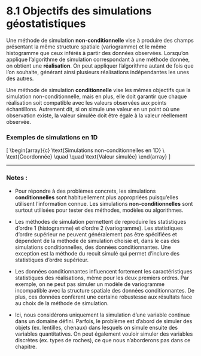 # 8.1 Objectifs des simulations géostatistiques

Une méthode de simulation **non-conditionnelle** vise à produire des champs présentant la même structure spatiale (variogramme) et le même histogramme que ceux inférés à partir des données observées. Lorsqu’on applique l’algorithme de simulation correspondant à une méthode donnée, on obtient une **réalisation**. On peut appliquer l’algorithme autant de fois que l’on souhaite, générant ainsi plusieurs réalisations indépendantes les unes des autres.

Une méthode de simulation **conditionnelle** vise les mêmes objectifs que la simulation non-conditionnelle, mais en plus, elle doit garantir que chaque réalisation soit compatible avec les valeurs observées aux points échantillons. Autrement dit, si on simule une valeur en un point où une observation existe, la valeur simulée doit être égale à la valeur réellement observée.

### Exemples de simulations en 1D

\[
\begin{array}{c}
\text{Simulations non-conditionnelles en 1D} \\
\text{Coordonnée} \quad \quad \text{Valeur simulée}
\end{array}
\]

---

### Notes :

- Pour répondre à des problèmes concrets, les simulations **conditionnelles** sont habituellement plus appropriées puisqu’elles utilisent l’information connue. Les simulations **non-conditionnelles** sont surtout utilisées pour tester des méthodes, modèles ou algorithmes.

- Les méthodes de simulation permettent de reproduire les statistiques d’ordre 1 (histogramme) et d’ordre 2 (variogramme). Les statistiques d’ordre supérieur ne peuvent généralement pas être spécifiées et dépendent de la méthode de simulation choisie et, dans le cas des simulations conditionnelles, des données conditionnantes. Une exception est la méthode du recuit simulé qui permet d’inclure des statistiques d’ordre supérieur.

- Les données conditionnantes influencent fortement les caractéristiques statistiques des réalisations, même pour les deux premiers ordres. Par exemple, on ne peut pas simuler un modèle de variogramme incompatible avec la structure spatiale des données conditionnantes. De plus, ces données confèrent une certaine robustesse aux résultats face au choix de la méthode de simulation.

- Ici, nous considérons uniquement la simulation d’une variable continue dans un domaine défini. Parfois, le problème est d’abord de simuler des objets (ex. lentilles, chenaux) dans lesquels on simule ensuite des variables quantitatives. On peut également vouloir simuler des variables discrètes (ex. types de roches), ce que nous n’aborderons pas dans ce chapitre.
